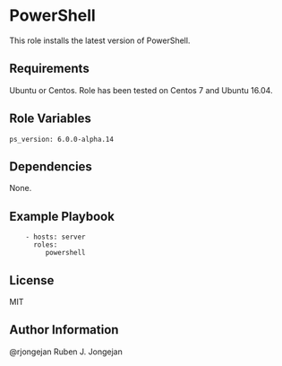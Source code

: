 PowerShell
=========

This role installs the latest version of PowerShell.

Requirements
------------

Ubuntu or Centos. Role has been tested on Centos 7 and Ubuntu 16.04.


Role Variables
--------------

```
ps_version: 6.0.0-alpha.14
```

Dependencies
------------

None.

Example Playbook
----------------

```
    - hosts: server
      roles:
         powershell
```

License
-------

MIT

Author Information
------------------
@rjongejan
Ruben J. Jongejan
